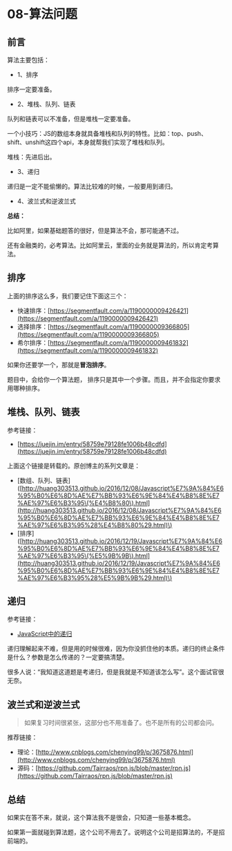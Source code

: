 # 08-算法问题

## 前言

算法主要包括：

* 1、排序

排序一定要准备。

* 2、堆栈、队列、链表

队列和链表可以不准备，但是堆栈一定要准备。

一个小技巧：JS的数组本身就具备堆栈和队列的特性。比如：top、push、shift、unshift这四个api，本身就帮我们实现了堆栈和队列。

堆栈：先进后出。

* 3、递归

递归是一定不能偷懒的。算法比较难的时候，一般要用到递归。

* 4、波兰式和逆波兰式

**总结：**

比如阿里，如果基础题答的很好，但是算法不会，那可能通不过。

还有金融类的，必考算法。比如阿里云，里面的业务就是算法的，所以肯定考算法。

## 排序

上面的排序这么多，我们要记住下面这三个：

* 快速排序：[https://segmentfault.com/a/1190000009426421](https://segmentfault.com/a/1190000009426421)
* 选择排序：[https://segmentfault.com/a/1190000009366805](https://segmentfault.com/a/1190000009366805)
* 希尔排序：[https://segmentfault.com/a/1190000009461832](https://segmentfault.com/a/1190000009461832)

如果你还要学一个，那就是**冒泡排序**。

题目中，会给你一个算法题， 排序只是其中一个步骤。而且，并不会指定你要求用哪种排序。

## 堆栈、队列、链表

参考链接：

* [https://juejin.im/entry/58759e79128fe1006b48cdfd](https://juejin.im/entry/58759e79128fe1006b48cdfd)

上面这个链接是转载的。原创博主的系列文章是：

* \[数组、队列、链表\]\([http://huang303513.github.io/2016/12/08/Javascript%E7%9A%84%E6%95%B0%E6%8D%AE%E7%BB%93%E6%9E%84%E4%B8%8E%E7%AE%97%E6%B3%95\(%E4%B8%80\).html](http://huang303513.github.io/2016/12/08/Javascript%E7%9A%84%E6%95%B0%E6%8D%AE%E7%BB%93%E6%9E%84%E4%B8%8E%E7%AE%97%E6%B3%95%28%E4%B8%80%29.html)\)
* \[排序\]\([http://huang303513.github.io/2016/12/19/Javascript%E7%9A%84%E6%95%B0%E6%8D%AE%E7%BB%93%E6%9E%84%E4%B8%8E%E7%AE%97%E6%B3%95\(%E5%9B%9B\).html](http://huang303513.github.io/2016/12/19/Javascript%E7%9A%84%E6%95%B0%E6%8D%AE%E7%BB%93%E6%9E%84%E4%B8%8E%E7%AE%97%E6%B3%95%28%E5%9B%9B%29.html)\)

## 递归

参考链接：

* [JavaScript中的递归](https://segmentfault.com/a/1190000009857470)

递归理解起来不难，但是用的时候很难，因为你没抓住他的本质。递归的终止条件是什么？参数是怎么传递的？一定要搞清楚。

很多人说：“我知道这道题是考递归，但是我就是不知道该怎么写”。这个面试官很无奈。

## 波兰式和逆波兰式

> 如果复习时间很紧张，这部分也不用准备了。也不是所有的公司都会问。

推荐链接：

* 理论：[http://www.cnblogs.com/chenying99/p/3675876.html](http://www.cnblogs.com/chenying99/p/3675876.html)
* 源码：[https://github.com/Tairraos/rpn.js/blob/master/rpn.js](https://github.com/Tairraos/rpn.js/blob/master/rpn.js)

## 总结

如果实在答不来，就说，这个算法我不是很会，只知道一些基本概念。

如果第一面就碰到算法题，这个公司不用去了。说明这个公司是招算法的，不是招前端的。


